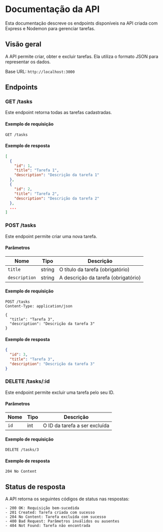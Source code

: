 # Documentação da API

Esta documentação descreve os endpoints disponíveis na API criada com Express e Nodemon para gerenciar tarefas.

## Visão geral

A API permite criar, obter e excluir tarefas. Ela utiliza o formato JSON para representar os dados.

Base URL: `http://localhost:3000`

## Endpoints

### GET /tasks

Este endpoint retorna todas as tarefas cadastradas.

#### Exemplo de requisição

```
GET /tasks
```

#### Exemplo de resposta

```json
[
  {
    "id": 1,
    "title": "Tarefa 1",
    "description": "Descrição da tarefa 1"
  },
  {
    "id": 2,
    "title": "Tarefa 2",
    "description": "Descrição da tarefa 2"
  },
  ...
]
```

### POST /tasks

Este endpoint permite criar uma nova tarefa.

#### Parâmetros

| Nome         | Tipo   | Descrição                        |
| ------------ | ------ | -------------------------------- |
| `title`      | string | O título da tarefa (obrigatório)  |
| `description`| string | A descrição da tarefa (obrigatório)|

#### Exemplo de requisição

```
POST /tasks
Content-Type: application/json

{
  "title": "Tarefa 3",
  "description": "Descrição da tarefa 3"
}
```

#### Exemplo de resposta

```json
{
  "id": 3,
  "title": "Tarefa 3",
  "description": "Descrição da tarefa 3"
}
```

### DELETE /tasks/:id

Este endpoint permite excluir uma tarefa pelo seu ID.

#### Parâmetros

| Nome | Tipo | Descrição                     |
| ---- | ---- | ----------------------------- |
| `id` | int  | O ID da tarefa a ser excluída |

#### Exemplo de requisição

```
DELETE /tasks/3
```

#### Exemplo de resposta

```
204 No Content
```

## Status de resposta

A API retorna os seguintes códigos de status nas respostas:
```
- 200 OK: Requisição bem-sucedida
- 201 Created: Tarefa criada com sucesso
- 204 No Content: Tarefa excluída com sucesso
- 400 Bad Request: Parâmetros inválidos ou ausentes
- 404 Not Found: Tarefa não encontrada
```
